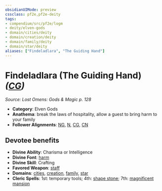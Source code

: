 ```yaml
---
obsidianUIMode: preview
cssclass: pf2e,pf2e-deity
tags:
- compendium/src/pf2e/logm
- deity/elven-gods
- domain/cities/deity
- domain/creation/deity
- domain/family/deity
- domain/star/deity
aliases: ["Findeladlara", "The Guiding Hand"]
---
```

# Findeladlara (The Guiding Hand) *([CG](rules/traits/chaotic-good-b1.md))*  
*Source: Lost Omens: Gods & Magic p. 128*  

- **Category**: Elven Gods
- **Anathema**: break the laws of hospitality, allow a guest to bring harm to your family
- **Follower Alignments**: [NG](rules/traits/neutral-good-b1.md), [N](rules/traits/neutral-b1.md), [CG](rules/traits/chaotic-good-b1.md), [CN](rules/traits/chaotic-neutral-b1.md)

## Devotee benefits

- **Divine Ability**: Charisma or Intelligence
- **Divine Font**: [harm](compendium/spells/harm.md)
- **Divine Skill**: Crafting
- **Favored Weapon**: [staff](compendium/equipment/items/staff.md)
- **Domains**: [cities](compendium/setting/domains.md#Cities), [creation](compendium/setting/domains.md#Creation), [family](compendium/setting/domains.md#Family), [star](compendium/setting/domains.md#Star)
- **Cleric Spells**: 1st: temporary tools; 4th: [shape stone](compendium/spells/shape-stone.md); 7th: [magnificent mansion](compendium/spells/magnificent-mansion.md)